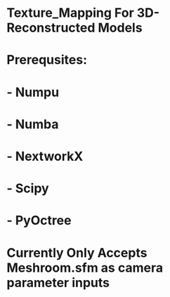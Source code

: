 #	Texture_Mapping For 3D-Reconstructed Models
#
#	Prerequsites:
#	- Numpu
#	- Numba
#	- NextworkX
#	- Scipy
#	- PyOctree
#
#	Currently Only Accepts Meshroom.sfm as camera parameter inputs
#
#
#
#
#
#
#
#
#
#
#
#
#
